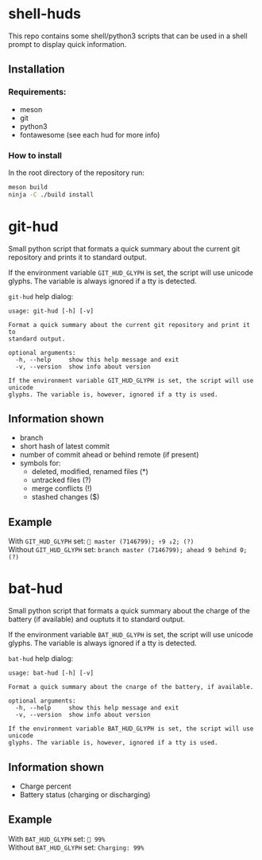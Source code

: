 # shell-huds
This repo contains some shell/python3 scripts that can be used in a shell prompt
to display quick information.

## Installation
### Requirements:
- meson
- git
- python3
- fontawesome (see each hud for more info)

### How to install
In the root directory of the repository run:
```sh
meson build
ninja -C ./build install
```

# git-hud
Small python script that formats a quick summary about the current git repository
and prints it to standard output.

If the environment variable `GIT_HUD_GLYPH` is set, the script will use
unicode glyphs. The variable is always ignored if a tty is detected.

`git-hud` help dialog:
```
usage: git-hud [-h] [-v]

Format a quick summary about the current git repository and print it to
standard output.

optional arguments:
  -h, --help     show this help message and exit
  -v, --version  show info about version

If the environment variable GIT_HUD_GLYPH is set, the script will use unicode
glyphs. The variable is, however, ignored if a tty is used.
```

## Information shown
- branch
- short hash of latest commit
- number of commit ahead or behind remote (if present)
- symbols for:
	- deleted, modified, renamed files (\*)
	- untracked files (?)
	- merge conflicts (!)
	- stashed changes ($)

## Example
With `GIT_HUD_GLYPH` set: ` master (7146799); ↑9 ↓2; (?)`  
Without `GIT_HUD_GLYPH` set: `branch master (7146799); ahead 9 behind 0; (?)`

# bat-hud
Small python script that formats a quick summary about the charge of the
battery (if available) and ouptuts it to standard output.

If the environment variable `BAT_HUD_GLYPH` is set, the script will use
unicode glyphs. The variable is always ignored if a tty is detected.

`bat-hud` help dialog:
```
usage: bat-hud [-h] [-v]

Format a quick summary about the cnarge of the battery, if available.

optional arguments:
  -h, --help     show this help message and exit
  -v, --version  show info about version

If the environment variable BAT_HUD_GLYPH is set, the script will use unicode
glyphs. The variable is, however, ignored if a tty is used.
```

## Information shown
- Charge percent
- Battery status (charging or discharging)

## Example
With `BAT_HUD_GLYPH` set: ` 99%`  
Without `BAT_HUD_GLYPH` set: `Charging: 99%`
